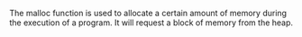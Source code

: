 The malloc function is used to allocate a certain amount of memory during the execution of a program. It will request a block of memory from the heap.

